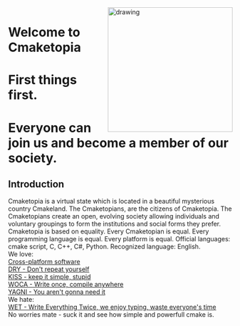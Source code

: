 <img src=https://user-images.githubusercontent.com/38818698/50577436-49bb4080-0e28-11e9-9427-476621a753d1.png alt="drawing" ALIGN="right" width="280"/>

# Welcome to Cmaketopia
# First things first.
# Everyone can join us and become a member of our society.
## Introduction
Cmaketopia is a virtual state which is located in a beautiful mysterious country Cmakeland. The Cmaketopians, are the citizens of Cmaketopia. The Cmaketopians create an open, evolving society allowing individuals and voluntary groupings to form the institutions and social forms they prefer. Cmaketopia is based on equality. Every Cmaketopian is equal. Every programming language is equal. Every platform is equal. Official languages: cmake script, C, C++, C#, Python. Recognized language: English.<br> We love:<br>
[Cross-platform software](https://en.wikipedia.org/wiki/Cross-platform_software)<br>
[DRY - Don't repeat yourself](https://en.wikipedia.org/wiki/Don%27t_repeat_yourself)<br>
[KISS - keep it simple, stupid](https://en.wikipedia.org/wiki/KISS_principle)<br>
[WOCA - Write once, compile anywhere](https://en.wikipedia.org/wiki/Write_once,_compile_anywhere)<br>
[YAGNI - You aren't gonna need it](https://en.wikipedia.org/wiki/You_aren%27t_gonna_need_it)<br>
We hate:<br> [WET - Write Everything Twice, we enjoy typing, waste everyone's time](https://en.wikipedia.org/wiki/Don%27t_repeat_yourself)<br>
No worries mate - suck it and see how simple and powerfull cmake is.

